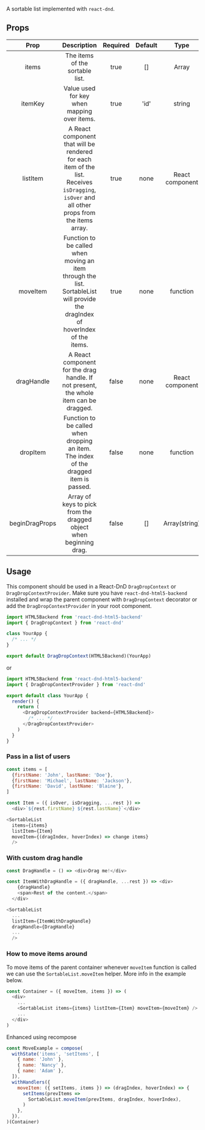 A sortable list implemented with `react-dnd`.

## Props

|      Prop      |                                                                 Description                                                                  | Required | Default |      Type       |
| :------------: | :------------------------------------------------------------------------------------------------------------------------------------------: | :------: | :-----: | :-------------: |
|     items      |                                                       The items of the sortable list.                                                        |   true   |   []    |      Array      |
|    itemKey     |                                                 Value used for key when mapping over items.                                                  |   true   |  'id'   |     string      |
|    listItem    | A React component that will be rendered for each item of the list. Receives `isDragging`, `isOver` and all other props from the items array. |   true   |  none   | React component |
|    moveItem    |       Function to be called when moving an item through the list. SortableList will provide the dragIndex of hoverIndex of the items.        |   true   |  none   |    function     |
|   dragHandle   |                            A React component for the drag handle. If not present, the whole item can be dragged.                             |  false   |  none   | React component |
|    dropItem    |                            Function to be called when dropping an item. The index of the dragged item is passed.                             |  false   |  none   |    function     |
| beginDragProps |                                      Array of keys to pick from the dragged object when beginning drag.                                      |  false   |   []    |  Array(string)  |

## Usage

This component should be used in a React-DnD `DragDropContext` or `DragDropContextProvider`. Make sure you have `react-dnd-html5-backend` installed and wrap the parent component with `DragDropContext` decorator or add the `DragDropContextProvider` in your root component.

```js
import HTML5Backend from 'react-dnd-html5-backend'
import { DragDropContext } from 'react-dnd'

class YourApp {
  /* ... */
}

export default DragDropContext(HTML5Backend)(YourApp)
```

or

```js
import HTML5Backend from 'react-dnd-html5-backend'
import { DragDropContextProvider } from 'react-dnd'

export default class YourApp {
  render() {
    return (
      <DragDropContextProvider backend={HTML5Backend}>
        /* ... */
      </DragDropContextProvider>
    )
  }
}
```

### Pass in a list of users

```js
const items = [
  {firstName: 'John', lastName: 'Doe'},
  {firstName: 'Michael', lastName: 'Jackson'},
  {firstName: 'David', lastName: 'Blaine'},
]

const Item = ({ isOver, isDragging, ...rest }) =>
  <div>`${rest.firstName} ${rest.lastName}`</div>

<SortableList
  items={items}
  listItem={Item}
  moveItem={(dragIndex, hoverIndex) => change items}
  />
```

### With custom drag handle

```js
const DragHandle = () => <div>Drag me!</div>

const ItemWithDragHandle = ({ dragHandle, ...rest }) => <div>
    {dragHandle}
    <span>Rest of the content.</span>
  </div>

<SortableList
  ...
  listItem={ItemWithDragHandle}
  dragHandle={DragHandle}
  ...
  />
```

### How to move items around

To move items of the parent container whenever `moveItem` function is called we can use the `SortableList.moveItem` helper. More info in the example below.

```js
const Container = ({ moveItem, items }) => (
  <div>
    ...
    <SortableList items={items} listItem={Item} moveItem={moveItem} />
    ...
  </div>
)
```

Enhanced using recompose

```js
const MoveExample = compose(
  withState('items', 'setItems', [
    { name: 'John' },
    { name: 'Nancy' },
    { name: 'Adam' },
  ]),
  withHandlers({
    moveItem: ({ setItems, items }) => (dragIndex, hoverIndex) => {
      setItems(prevItems =>
        SortableList.moveItem(prevItems, dragIndex, hoverIndex),
      )
    },
  }),
)(Container)
```
